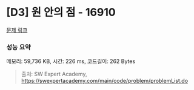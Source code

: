 # [D3] 원 안의 점 - 16910 

[문제 링크](https://swexpertacademy.com/main/code/problem/problemDetail.do?contestProbId=AYcllbDqUVgDFASR) 

### 성능 요약

메모리: 59,736 KB, 시간: 226 ms, 코드길이: 262 Bytes



> 출처: SW Expert Academy, https://swexpertacademy.com/main/code/problem/problemList.do